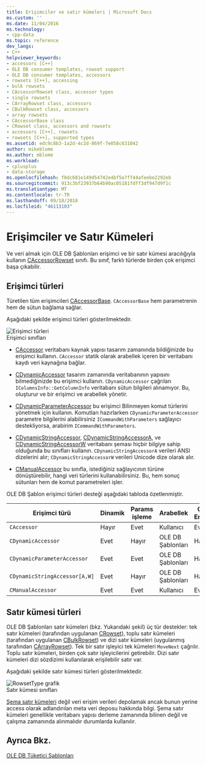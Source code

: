 ```yaml
---
title: Erişimciler ve satır kümeleri | Microsoft Docs
ms.custom: ''
ms.date: 11/04/2016
ms.technology:
- cpp-data
ms.topic: reference
dev_langs:
- C++
helpviewer_keywords:
- accessors [C++]
- OLE DB consumer templates, rowset support
- OLE DB consumer templates, accessors
- rowsets [C++], accessing
- bulk rowsets
- CAccessorRowset class, accessor types
- single rowsets
- CArrayRowset class, accessors
- CBulkRowset class, accessors
- array rowsets
- CAccessorBase class
- CRowset class, accessors and rowsets
- accessors [C++], rowsets
- rowsets [C++], supported types
ms.assetid: edc9c8b3-1a2d-4c2d-869f-7e058c631042
author: mikeblome
ms.author: mblome
ms.workload:
- cplusplus
- data-storage
ms.openlocfilehash: f8dc681e149d54742e4bf5e7ff44afeebe2292eb
ms.sourcegitcommit: 913c3bf23937b64b90ac05181fdff3df947d9f1c
ms.translationtype: MT
ms.contentlocale: tr-TR
ms.lasthandoff: 09/18/2018
ms.locfileid: "46113103"
---
```

# <a name="accessors-and-rowsets"></a>Erişimciler ve Satır Kümeleri

Ve veri almak için OLE DB Şablonları erişimci ve bir satır kümesi aracılığıyla kullanın [CAccessorRowset](../../data/oledb/caccessorrowset-class.md) sınıfı. Bu sınıf, farklı türlerde birden çok erişimci başa çıkabilir.  
  
## <a name="accessor-types"></a>Erişimci türleri  

Türetilen tüm erişimcileri [CAccessorBase](../../data/oledb/caccessorbase-class.md). `CAccessorBase` hem parametrenin hem de sütun bağlama sağlar.  
  
Aşağıdaki şekilde erişimci türleri gösterilmektedir.  
  
![Erişimci türleri](../../data/oledb/media/vcaccessortypes.gif "vcaccessortypes")  
Erişimci sınıfları  
  
- [CAccessor](../../data/oledb/caccessor-class.md) veritabanı kaynak yapısı tasarım zamanında bildiğinizde bu erişimci kullanın. `CAccessor` statik olarak arabellek içeren bir veritabanı kaydı veri kaynağına bağlar.  
  
- [CDynamicAccessor](../../data/oledb/cdynamicaccessor-class.md) tasarım zamanında veritabanının yapısını bilmediğinizde bu erişimci kullanın. `CDynamicAccessor` çağrıları `IColumnsInfo::GetColumnInfo` veritabanı sütun bilgileri alınamıyor. Bu, oluşturur ve bir erişimci ve arabellek yönetir.  
  
- [CDynamicParameterAccessor](../../data/oledb/cdynamicparameteraccessor-class.md) bu erişimci Bilinmeyen komut türlerini yönetmek için kullanın. Komutları hazırlarken `CDynamicParameterAccessor` parametre bilgilerini alabilirsiniz `ICommandWithParameters` sağlayıcı destekliyorsa, arabirim `ICommandWithParameters`.  
  
- [CDynamicStringAccessor](../../data/oledb/cdynamicstringaccessor-class.md), [CDynamicStringAccessorA](../../data/oledb/cdynamicstringaccessora-class.md), ve [CDynamicStringAccessorW](../../data/oledb/cdynamicstringaccessorw-class.md) veritabanı şeması hiçbir bilgiye sahip olduğunda bu sınıfları kullanın. `CDynamicStringAccessorA` verileri ANSI dizelerini alır; `CDynamicStringAccessorW` verileri Unicode dize olarak alır.  
  
- [CManualAccessor](../../data/oledb/cmanualaccessor-class.md) bu sınıfla, istediğiniz sağlayıcının türüne dönüştürebilir, hangi veri türlerini kullanabilirsiniz. Bu, hem sonuç sütunları hem de komut parametreleri işler.  
  
OLE DB Şablon erişimci türleri desteği aşağıdaki tabloda özetlenmiştir.  
  
|Erişimci türü|Dinamik|Params işleme|Arabellek|Çoklu Erişimci|  
|-------------------|-------------|--------------------|------------|------------------------|  
|`CAccessor`|Hayır|Evet|Kullanıcı|Evet|  
|`CDynamicAccessor`|Evet|Hayır|OLE DB Şablonları|Hayır|  
|`CDynamicParameterAccessor`|Evet|Evet|OLE DB Şablonları|Hayır|  
|`CDynamicStringAccessor[A,W]`|Evet|Hayır|OLE DB Şablonları|Hayır|  
|`CManualAccessor`|Evet|Evet|Kullanıcı|Evet|  
  
## <a name="rowset-types"></a>Satır kümesi türleri  

OLE DB Şablonları satır kümeleri (bkz. Yukarıdaki şekil) üç tür destekler: tek satır kümeleri (tarafından uygulanan [CRowset](../../data/oledb/crowset-class.md)), toplu satır kümeleri (tarafından uygulanan [CBulkRowset](../../data/oledb/cbulkrowset-class.md)) ve dizi satır kümeleri (uygulanmış tarafından [CArrayRowset](../../data/oledb/carrayrowset-class.md)). Tek bir satır işleyici tek kümeleri `MoveNext` çağrılır. Toplu satır kümeleri, birden çok satır işleyicilerini getirebilir. Dizi satır kümeleri dizi sözdizimi kullanılarak erişilebilir satır var.  
  
Aşağıdaki şekilde satır kümesi türleri gösterilmektedir.  
  
![RowsetType grafik](../../data/oledb/media/vcrowsettypes.gif "vcrowsettypes")  
Satır kümesi sınıfları  
  
[Şema satır kümeleri](../../data/oledb/obtaining-metadata-with-schema-rowsets.md) değil veri erişim verileri depolamak ancak bunun yerine access olarak adlandırılan meta veri deposu hakkında bilgi. Şema satır kümeleri genellikle veritabanı yapısı derleme zamanında bilinen değil ve çalışma zamanında alınmalıdır durumlarda kullanılır.  
  
## <a name="see-also"></a>Ayrıca Bkz.  

[OLE DB Tüketici Şablonları](../../data/oledb/ole-db-consumer-templates-cpp.md)